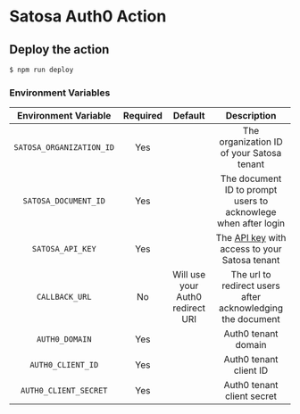 # Satosa Auth0 Action

## Deploy the action

```sh
$ npm run deploy
```

### Environment Variables

|Environment Variable|Required|Default|Description|
|:-:|:-:|:-:|:-:|
|`SATOSA_ORGANIZATION_ID`|Yes||The organization ID of your Satosa tenant|
|`SATOSA_DOCUMENT_ID`|Yes||The document ID to prompt users to acknowlege when after login|
|`SATOSA_API_KEY`|Yes||The [API key](https://dashboard.satosa.com/developers) with access to your Satosa tenant|
|`CALLBACK_URL`|No|Will use your Auth0 redirect URI|The url to redirect users after acknowledging the document|
|`AUTH0_DOMAIN`|Yes||Auth0 tenant domain|
|`AUTH0_CLIENT_ID`|Yes||Auth0 tenant client ID|
|`AUTH0_CLIENT_SECRET`|Yes||Auth0 tenant client secret|

